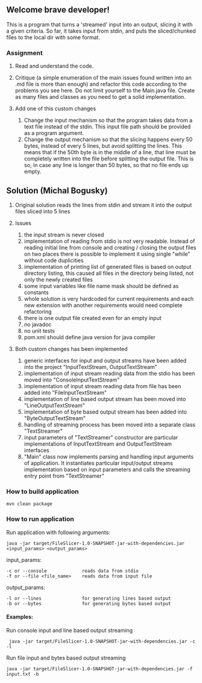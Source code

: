 ## Welcome brave developer!

This is a program that turns a 'streamed' input into an output, slicing it with a given criteria. So far, it takes input from stdin, and puts the sliced/chunked files to the local dir with some format.

### Assignment
1. Read and understand the code.

1. Critique (a simple enumeration of the main issues found written into an .md file is more than enough) and refactor this code according to the problems you see here. Do not limit yourself to the Main.java file. Create as many files and classes as you need to get a solid implementation.

1. Add one of this custom changes
    1. Change the input mechanism so that the program takes data from a text file instead of the stdin. This input file path should be provided as a program argument.
    1. Change the output mechanism so that the slicing happens every 50 bytes, instead of every 5 lines, but avoid splitting the lines. This means that if the 50th byte is in the middle of a line, that line must be completely written into the file before splitting the output file. This is so, in case any line is longer than 50 bytes, so that no file ends up empty.

## Solution (Michal Bogusky)
1. Original solution reads the lines from stdin and stream it into the output files sliced into 5 lines

1. Issues
    1. the input stream is never closed
    1. implementation of reading from stdio is not very readable. Instead of reading initial line from console and creating / closing the output files on two places there is possible to implement it using single "while" without code duplicities
    1. implementation of printing list of generated files is based on output directory listing, this caused all files in the directory being listed, not only the newly created files
    1. some input variables like file name mask should be defined as constants
    1. whole solution is very hardcoded for current requirements and each new extension with another requirements would need complete refactoring
    1. there is one output file created even for an empty input
    1. no javadoc
    1. no unit tests
    1. pom.xml should define java version for java compiler  
   
1. Both custom changes has been implemented
    1. generic interfaces for input and output streams have been added into the project "InputTextStream, OutputTextStream"
    1. implementation of input stream reading data from the stdio has been moved into "ConsoleInputTextStream"
    1. implementation of input stream reading data from file has been added into "FileInputTextStream"
    1. implementation of line based output stream has been moved into "LineOutputTextStream"
    1. implementation of byte based output stream has been added into "ByteOutputTextStream" 
    1. handling of streaming process has been moved into a separate class "TextStreamer"
    1. input parameters of "TextStreamer" constructor are particular implementations of InputTextStream and OutputTextStream interfaces
    1. "Main" class now implements parsing and handling input arguments of application. It instantiates particular input/output streams implementation based on input parameters and calls the streaming entry point from "TextStreamer" 
    
 ### How to build application
    
    mvn clean package
 
 ### How to run application
 Run application with following arguments:
 
    java -jar target/FileSlicer-1.0-SNAPSHOT-jar-with-dependencies.jar <input_params> <output_params>
 
 input_params:
 
    -c or --console             reads data from stdio
    -f or --file <file_name>    reads data from input file
    
 output_params:
    
    -l or --lines               for generating lines based output
    -b or --bytes               for generating bytes based output
    
 #### Examples:
 
 Run console input and line based output streaming
 
     java -jar target/FileSlicer-1.0-SNAPSHOT-jar-with-dependencies.jar -c -l
    
 Run file input and bytes based output streaming
 
    java -jar target/FileSlicer-1.0-SNAPSHOT-jar-with-dependencies.jar -f input.txt -b
